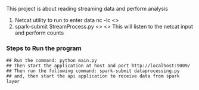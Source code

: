 This project is about reading streaming data and perform analysis
1. Netcat utility to run to enter data
    nc -lc <<port>>
2. spark-submit StreamProcess.py <<host>> <<port>>
   This will listen to the netcat input and perform counts
   
### Steps to Run the program 
    ## Run the command: python main.py
    ## Then start the application at host and port http://localhost:9009/
    ## Then run the following command: spark-submit dataprocessing.py
    ## and, then start the api application to receive data from spark layer
    
 
   